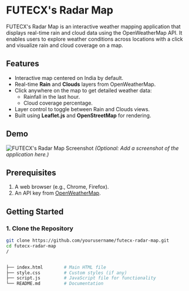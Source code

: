 # FUTECX's Radar Map

FUTECX's Radar Map is an interactive weather mapping application that displays real-time rain and cloud data using the OpenWeatherMap API. It enables users to explore weather conditions across locations with a click and visualize rain and cloud coverage on a map.

## Features

- Interactive map centered on India by default.
- Real-time **Rain** and **Clouds** layers from OpenWeatherMap.
- Click anywhere on the map to get detailed weather data:
  - Rainfall in the last hour.
  - Cloud coverage percentage.
- Layer control to toggle between Rain and Clouds views.
- Built using **Leaflet.js** and **OpenStreetMap** for rendering.

## Demo

![FUTECX's Radar Map Screenshot](screenshot.png) *(Optional: Add a screenshot of the application here.)*

## Prerequisites

1. A web browser (e.g., Chrome, Firefox).
2. An API key from [OpenWeatherMap](https://openweathermap.org/api).

## Getting Started

### 1. Clone the Repository
```bash
git clone https://github.com/yourusername/futecx-radar-map.git
cd futecx-radar-map
/


├── index.html        # Main HTML file
├── style.css         # Custom styles (if any)
├── script.js         # JavaScript file for functionality
└── README.md         # Documentation
